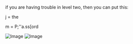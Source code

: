 if you are having trouble in level two, then you can put this:

j = the

m = P;''a.ss[ord

![Image](https://github.com/user-attachments/assets/f319a955-ef39-42b9-949c-e53539670dc6)
![Image](https://github.com/user-attachments/assets/409adf16-8928-4ac9-a235-ab5e566d4dda)

